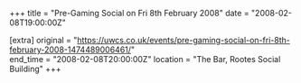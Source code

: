 +++
title = "Pre-Gaming Social on Fri 8th February 2008"
date = "2008-02-08T19:00:00Z"

[extra]
original = "https://uwcs.co.uk/events/pre-gaming-social-on-fri-8th-february-2008-1474489006461/"    
end_time = "2008-02-08T20:00:00Z"
location = "The Bar, Rootes Social Building"
+++



